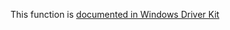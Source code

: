 This function is [documented in Windows Driver Kit](https://learn.microsoft.com/en-us/windows-hardware/drivers/ddi/ntddk/nf-ntddk-rtlchartointeger)
